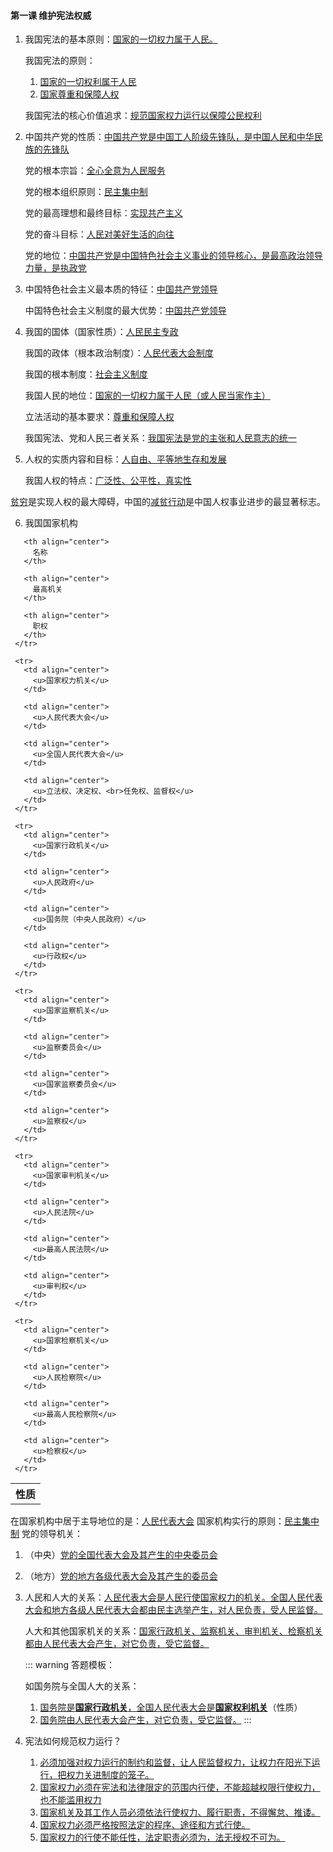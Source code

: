 #### 第一课 维护宪法权威

1. 我国宪法的基本原则：<u>国家的一切权力属于人民。</u>

   我国宪法的原则：

   1. <u>国家的一切权利属于人民</u>
   2. <u>国家尊重和保障人权</u>

   我国宪法的核心价值追求：<u>规范国家权力运行以保障公民权利</u>

2. 中国共产党的性质：<u>中国共产党是中国工人阶级先锋队，是中国人民和中华民族的先锋队</u>

   党的根本宗旨：<u>全心全意为人民服务</u>

   党的根本组织原则：<u>民主集中制</u>

   党的最高理想和最终目标：<u>实现共产主义</u>

   党的奋斗目标：<u>人民对美好生活的向往</u>

   党的地位：<u>中国共产党是中国特色社会主义事业的领导核心，是最高政治领导力量，是执政党</u>

3. 中国特色社会主义最本质的特征：<u>中国共产党领导</u>

   中国特色社会主义制度的最大优势：<u>中国共产党领导</u>

4. 我国的国体（国家性质）：<u>人民民主专政</u>

   我国的政体（根本政治制度）：<u>人民代表大会制度</u>

   我国的根本制度：<u>社会主义制度</u>

   我国人民的地位：<u>国家的一切权力属于人民（或人民当家作主）</u>

   立法活动的基本要求：<u>尊重和保障人权</u>

   我国宪法、党和人民三者关系：<u>我国宪法是党的主张和人民意志的统一</u>

5. 人权的实质内容和目标：<u>人自由、平等地生存和发展</u>

   我国人权的特点：<u>广泛性、公平性，真实性</u>

<u>贫穷</u>是实现人权的最大障碍，中国的<u>减贫行动</u>是中国人权事业进步的最显著标志。

6. 我国国家机构

<table spaces-before="3">
     <tr>
       <th align="center">
         性质
       </th>
       
       <th align="center">
         名称
       </th>
       
       <th align="center">
         最高机关
       </th>
       
       <th align="center">
         职权
       </th>
     </tr>
     
     <tr>
       <td align="center">
         <u>国家权力机关</u>
       </td>
       
       <td align="center">
         <u>人民代表大会</u>
       </td>
       
       <td align="center">
         <u>全国人民代表大会</u>
       </td>
       
       <td align="center">
         <u>立法权、决定权、<br>任免权、监督权</u>
       </td>
     </tr>
     
     <tr>
       <td align="center">
         <u>国家行政机关</u>
       </td>
       
       <td align="center">
         <u>人民政府</u>
       </td>
       
       <td align="center">
         <u>国务院（中央人民政府）</u>
       </td>
       
       <td align="center">
         <u>行政权</u>
       </td>
     </tr>
     
     <tr>
       <td align="center">
         <u>国家监察机关</u>
       </td>
       
       <td align="center">
         <u>监察委员会</u>
       </td>
       
       <td align="center">
         <u>国家监察委员会</u>
       </td>
       
       <td align="center">
         <u>监察权</u>
       </td>
     </tr>
     
     <tr>
       <td align="center">
         <u>国家审判机关</u>
       </td>
       
       <td align="center">
         <u>人民法院</u>
       </td>
       
       <td align="center">
         <u>最高人民法院</u>
       </td>
       
       <td align="center">
         <u>审判权</u>
       </td>
     </tr>
     
     <tr>
       <td align="center">
         <u>国家检察机关</u>
       </td>
       
       <td align="center">
         <u>人民检察院</u>
       </td>
       
       <td align="center">
         <u>最高人民检察院</u>
       </td>
       
       <td align="center">
         <u>检察权</u>
       </td>
     </tr>
   </table>

   在国家机构中居于主导地位的是：<u>人民代表大会</u> 国家机构实行的原则：<u>民主集中制</u> 党的领导机关：

   1. （中央）<u>党的全国代表大会及其产生的中央委员会</u>
   2. （地方）<u>党的地方各级代表大会及其产生的委员会</u>

7. 人民和人大的关系：<u>人民代表大会是人民行使国家权力的机关。全国人民代表大会和地方各级人民代表大会都由民主选举产生，对人民负责，受人民监督。</u>

   人大和其他国家机关的关系：<u>国家行政机关、监察机关、审判机关、检察机关都由人民代表大会产生，对它负责，受它监督。</u>

   ::: warning 答题模板：

    如国务院与全国人大的关系：

    1. <u>国务院是**国家行政机关**，全国人民代表大会是**国家权利机关**</u>（性质）
    2. <u>国务院由人民代表大会产生，对它负责，受它监督。</u> :::

8. 宪法如何规范权力运行？

   1. <u>必须加强对权力运行的制约和监督，让人民监督权力，让权力在阳光下运行，把权力关进制度的笼子。</u>
   2. <u>国家权力必须在宪法和法律限定的范围内行使，不能超越权限行使权力，也不能滥用权力</u>
   3. <u>国家机关及其工作人员必须依法行使权力、履行职责，不得懈怠、推诿。</u>
   4. <u>国家权力必须严格按照法定的程序、途径和方式行使。</u>
   5. <u>国家权力的行使不能任性，法定职责必须为，法无授权不可为。</u>

